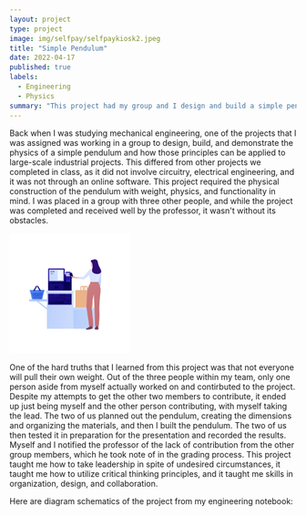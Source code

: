 ```yaml
---
layout: project
type: project
image: img/selfpay/selfpaykiosk2.jpeg
title: "Simple Pendulum"
date: 2022-04-17
published: true
labels:
  - Engineering
  - Physics
summary: "This project had my group and I design and build a simple pendulum and record the oscialltions, relfecting on our design process for future designs."
---
```



  Back when I was studying mechanical engineering, one of the projects that I was assigned was working in a group to design, build, and demonstrate the physics of a simple pendulum and how those principles can be applied to large-scale industrial projects. This differed from other projects we completed in class, as it did not involve circuitry, electrical engineering, and it was not through an online software. This project required the physical construction of the pendulum with weight, physics, and functionality in mind. I was placed in a group with three other people, and while the project was completed and received well by the professor, it wasn't without its obstacles.

<img width="210px" 
     class="rounded float-start pe-4" 
     src="../img/selfpay/selfpaykiosk1.jpeg" >

  One of the hard truths that I learned from this project was that not everyone will pull their own weight. Out of the three people within my team, only one person aside from myself actually worked on and contirbuted to the project. Despite my attempts to get the other two members to contribute, it ended up just being myself and the other person contributing, with myself taking the lead. The two of us planned out the pendulum, creating the dimensions and organizing the materials, and then I built the pendulum. The two of us then tested it in preparation for the presentation and recorded the results. Myself and I notified the professor of the lack of contribution from the other group members, which he took note of in the grading process. This project taught me how to take leadership in spite of undesired circumstances, it taught me how to utilize critical thinking principles, and it taught me skills in organization, design, and collaboration.

Here are diagram schematics of the project from my engineering notebook:



